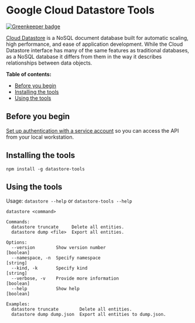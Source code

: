 # Google Cloud Datastore Tools

[![Greenkeeper badge](https://badges.greenkeeper.io/boiyaa/datastore-tools.svg)](https://greenkeeper.io/)

[Cloud Datastore](https://cloud.google.com/datastore/docs) is a NoSQL document database built for automatic scaling, high performance, and ease of application development. While the Cloud Datastore interface has many of the same features as traditional databases, as a NoSQL database it differs from them in the way it describes relationships between data objects.

**Table of contents:**

* [Before you begin](#before-you-begin)
* [Installing the tools](#installing-the-tools)
* [Using the tools](#using-the-tools)

## Before you begin

[Set up authentication with a service account][auth] so you can access the API from your local workstation.

[auth]: https://cloud.google.com/docs/authentication/getting-started

## Installing the tools

`npm install -g datastore-tools`

## Using the tools

Usage: `datastore --help` or `datastore-tools --help`

```
datastore <command>

Commands:
  datastore truncate     Delete all entities.
  datastore dump <file>  Export all entities.

Options:
  --version        Show version number                                 [boolean]
  --namespace, -n  Specify namespace                                    [string]
  --kind, -k       Specify kind                                         [string]
  --verbose, -v    Provide more information                            [boolean]
  --help           Show help                                           [boolean]

Examples:
  datastore truncate        Delete all entities.
  datastore dump dump.json  Export all entities to dump.json.
```
